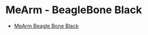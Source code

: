 MeArm - BeagleBone Black
=====



* [MeArm Beagle Bone Black](https://github.com/mimeindustries/meArmBBB)

